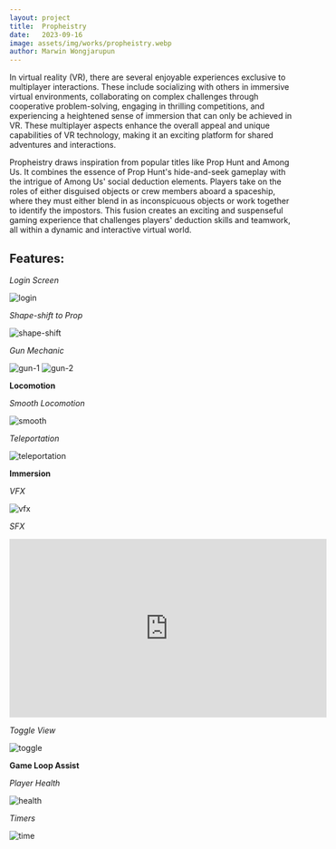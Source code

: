 ```yaml
---
layout: project
title:  Propheistry
date:   2023-09-16
image: assets/img/works/propheistry.webp
author: Marwin Wongjarupun
---
```

In virtual reality (VR), there are several enjoyable experiences exclusive to multiplayer interactions. These include socializing with others in immersive virtual environments, collaborating on complex challenges through cooperative problem-solving, engaging in thrilling competitions, and experiencing a heightened sense of immersion that can only be achieved in VR. These multiplayer aspects enhance the overall appeal and unique capabilities of VR technology, making it an exciting platform for shared adventures and interactions.

Propheistry draws inspiration from popular titles like Prop Hunt and Among Us. It combines the essence of Prop Hunt's hide-and-seek gameplay with the intrigue of Among Us' social deduction elements. Players take on the roles of either disguised objects or crew members aboard a spaceship, where they must either blend in as inconspicuous objects or work together to identify the impostors. This fusion creates an exciting and suspenseful gaming experience that challenges players' deduction skills and teamwork, all within a dynamic and interactive virtual world.

## **Features:**

*Login Screen*

<img src="../../assets/img/gifs/login.gif" alt="login" class="responsive-image" loading="lazy">

*Shape-shift to Prop*

<img src="../../assets/img/gifs/shapeshift.gif" alt="shape-shift" class="responsive-image" loading="lazy">

*Gun Mechanic*

<img src="../../assets/img/gifs/gun-1.gif" alt="gun-1" class="responsive-image" loading="lazy">

<img src="../../assets/img/gifs/gun-2.gif" alt="gun-2" class="responsive-image" loading="lazy">

**Locomotion**

*Smooth Locomotion*

<img src="../../assets/img/gifs/smooth.gif" alt="smooth" class="responsive-image" loading="lazy">

*Teleportation*

<img src="../../assets/img/gifs/teleportation.gif" alt="teleportation" class="responsive-image" loading="lazy">

**Immersion**

*VFX*

<img src="../../assets/img/gifs/vfx.gif" alt="vfx" class="responsive-image" loading="lazy">

*SFX*

<iframe width="560" height="315" src="https://www.youtube.com/embed/3Wk0qJoQeoE?si=FZs8iyz6KcYRdm8j" title="YouTube video player" frameborder="0" allow="accelerometer; autoplay; clipboard-write; encrypted-media; gyroscope; picture-in-picture; web-share" allowfullscreen loading="lazy"></iframe>

*Toggle View*

<img src="../../assets/img/gifs/toggle-view.gif" alt="toggle" class="responsive-image" loading="lazy">

**Game Loop Assist**

*Player Health*

<img src="../../assets/img/gifs/health.gif" alt="health" class="responsive-image" loading="lazy">

*Timers*

<img src="../../assets/img/gifs/time.gif" alt="time" class="responsive-image" loading="lazy">
